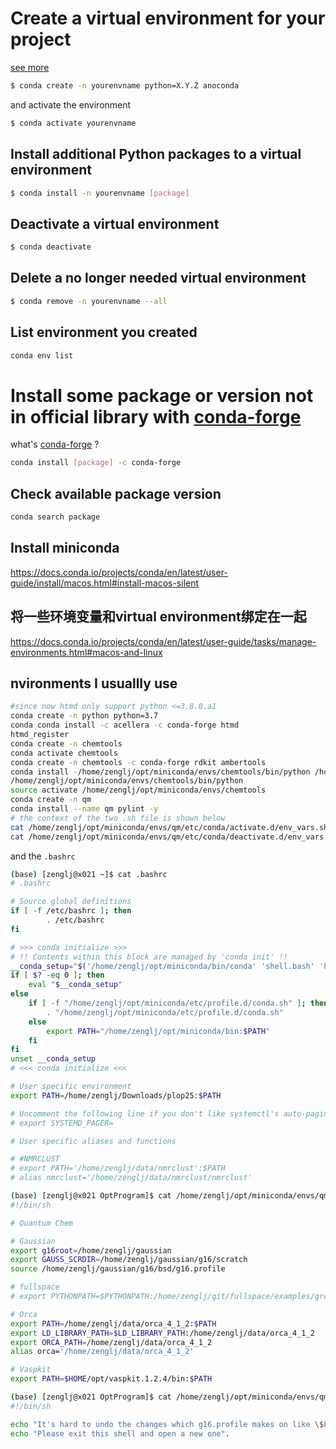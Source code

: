 # Create a virtual environment for your project
[see more](https://uoa-eresearch.github.io/eresearch-cookbook/recipe/2014/11/20/conda/)
```bash
$ conda create -n yourenvname python=X.Y.Z anoconda
```
and activate the environment
```bash
$ conda activate yourenvname
```
## Install additional Python packages to a virtual environment
```bash
$ conda install -n yourenvname [package]
```
## Deactivate a virtual environment
```bash
$ conda deactivate
```
## Delete a no longer needed virtual environment
```bash
$ conda remove -n yourenvname --all
```
## List environment you created 
```bash
conda env list
```
# Install some package or version not in official library with [conda-forge](https://github.com/conda-forge/conda-forge.github.io)
what's [conda-forge](https://cloud.tencent.com/developer/article/1035806) ?
```bash
conda install [package] -c conda-forge 
```
## Check available package version 
```bash
conda search package
```
## Install miniconda
https://docs.conda.io/projects/conda/en/latest/user-guide/install/macos.html#install-macos-silent
## 将一些环境变量和virtual environment绑定在一起
https://docs.conda.io/projects/conda/en/latest/user-guide/tasks/manage-environments.html#macos-and-linux

## nvironments I usuallly use
```bash
#since now htmd only support python <=3.8.0.a1
conda create -n python python=3.7
conda conda install -c acellera -c conda-forge htmd
htmd_register
conda create -n chemtools
conda activate chemtools
conda create -n chemtools -c conda-forge rdkit ambertools
conda install -/home/zenglj/opt/miniconda/envs/chemtools/bin/python /home/zenglj/.vscode-server/extensions/ms-python.python-2021.1.502429796/pythonFiles/pyvsc-run-isolated.py /home/zenglj/.vscode-server/extensions/ms-python.python-2021.1.502429796/pythonFiles/shell_exec.py conda install --name chemtools ipykernel -y /tmp/tmp-7649pNQu3yEeN5vE.log-name chemtools pylint -y
/home/zenglj/opt/miniconda/envs/chemtools/bin/python
source activate /home/zenglj/opt/miniconda/envs/chemtools
conda create -n qm
conda install --name qm pylint -y
# the context of the two .sh file is shown below
cat /home/zenglj/opt/miniconda/envs/qm/etc/conda/activate.d/env_vars.sh
cat /home/zenglj/opt/miniconda/envs/qm/etc/conda/deactivate.d/env_vars.sh
```
and the `.bashrc`  
```bash
(base) [zenglj@x021 ~]$ cat .bashrc
# .bashrc

# Source global definitions
if [ -f /etc/bashrc ]; then
        . /etc/bashrc
fi

# >>> conda initialize >>>
# !! Contents within this block are managed by 'conda init' !!
__conda_setup="$('/home/zenglj/opt/miniconda/bin/conda' 'shell.bash' 'hook' 2> /dev/null)"
if [ $? -eq 0 ]; then
    eval "$__conda_setup"
else
    if [ -f "/home/zenglj/opt/miniconda/etc/profile.d/conda.sh" ]; then
        . "/home/zenglj/opt/miniconda/etc/profile.d/conda.sh"
    else
        export PATH="/home/zenglj/opt/miniconda/bin:$PATH"
    fi
fi
unset __conda_setup
# <<< conda initialize <<<

# User specific environment
export PATH=/home/zenglj/Downloads/plop25:$PATH

# Uncomment the following line if you don't like systemctl's auto-paging feature:
# export SYSTEMD_PAGER=

# User specific aliases and functions

# #NMRCLUST
# export PATH='/home/zenglj/data/nmrclust':$PATH
# alias nmrclust='/home/zenglj/data/nmrclust/nmrclust'
```
```bash
(base) [zenglj@x021 OptProgram]$ cat /home/zenglj/opt/miniconda/envs/qm/etc/conda/activate.d/env_vars.sh
#!/bin/sh

# Quantum Chem

# Gaussian
export g16root=/home/zenglj/gaussian
export GAUSS_SCRDIR=/home/zenglj/gaussian/g16/scratch
source /home/zenglj/gaussian/g16/bsd/g16.profile

# fullspace
# export PYTHONPATH=$PYTHONPATH:/home/zenglj/git/fullspace/examples/grepPDB/fpdb

# Orca
export PATH=/home/zenglj/data/orca_4_1_2:$PATH
export LD_LIBRARY_PATH=$LD_LIBRARY_PATH:/home/zenglj/data/orca_4_1_2
export ORCA_PATH=/home/zenglj/data/orca_4_1_2
alias orca='/home/zenglj/data/orca_4_1_2'

# Vaspkit
export PATH=$HOME/opt/vaspkit.1.2.4/bin:$PATH
```
```bash
(base) [zenglj@x021 OptProgram]$ cat /home/zenglj/opt/miniconda/envs/qm/etc/conda/deactivate.d/env_vars.sh
#!/bin/sh

echo "It's hard to undo the changes which g16.profile makes on like \$PATH, \$LD_LIBRARY_PATH and so on."
echo "Please exit this shell and open a new one".
```
